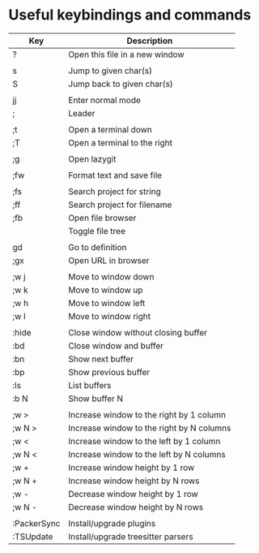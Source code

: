 # Useful keybindings and commands

| Key            | Description                               |
| -------------- | ----------------------------------------- |
| ?              | Open this file in a new window            |
|                |                                           |
| s<chars>       | Jump to given char(s)                     |
| S<chars>       | Jump back to given char(s)                |
|                |                                           |
| jj             | Enter normal mode                         |
| ;              | Leader                                    |
|                |                                           |
| ;t             | Open a terminal down                      |
| ;T             | Open a terminal to the right              |
|                |                                           |
| ;g             | Open lazygit                              |
|                |                                           |
| ;fw            | Format text and save file                 |
|                |                                           |
| ;fs            | Search project for string                 |
| ;ff            | Search project for filename               |
| ;fb            | Open file browser                         |
| <Tab>          | Toggle file tree                          |
|                |                                           |
| gd             | Go to definition                          |
| ;gx            | Open URL in browser                       |
|                |                                           |
| ;w j           | Move to window down                       |
| ;w k           | Move to window up                         |
| ;w h           | Move to window left                       |
| ;w l           | Move to window right                      |
|                |                                           |
| :hide          | Close window without closing buffer       |
| :bd            | Close window and buffer                   |
| :bn            | Show next buffer                          |
| :bp            | Show previous buffer                      |
| :ls            | List buffers                              |
| :b N           | Show buffer N                             |
|                |                                           |
| ;w >           | Increase window to the right by 1 column  |
| ;w N >         | Increase window to the right by N columns |
| ;w <           | Increase window to the left by 1 column   |
| ;w N <         | Increase window to the left by N columns  |
| ;w +           | Increase window height by 1 row           |
| ;w N +         | Increase window height by N rows          |
| ;w -           | Decrease window height by 1 row           |
| ;w N -         | Decrease window height by N rows          |
|                |                                           |
| :PackerSync    | Install/upgrade plugins                   |
| :TSUpdate      | Install/upgrade treesitter parsers        |
